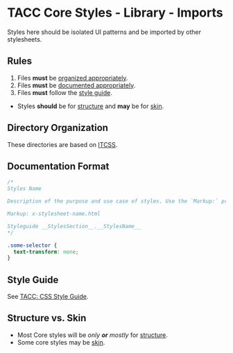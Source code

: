 # TACC Core Styles - Library - Imports

Styles here should be isolated UI patterns and be imported by other stylesheets.

## Rules

1. Files __must__ be [organized appropriately](#directory-organization).
1. Files __must__ be [documented appropriately](#documentation-format).
1. Files __must__ follow the [style guide][tacc-style-guide].

- Styles __should__ be for [structure](#structure-vs-skin) and __may__ be for [skin](#structure-vs-skin).

## Directory Organization

These directories are based on [ITCSS][tacc-itcss].

[tacc-itcss]: https://confluence.tacc.utexas.edu/x/IAA9Cw

## Documentation Format

```css
/*
Styles Name

Description of the purpose and use case of styles. Use the `Markup:` property to link to sample markup. The documentation format is [KSS Node](https://github.com/kss-node/kss-node/blob/master/README.md).

Markup: x-stylesheet-name.html

Styleguide __StylesSection__.__StylesName__
*/

.some-selector {
  text-transform: none;
}
```

## Style Guide

See [TACC: CSS Style Guide][tacc-style-guide].

## Structure vs. Skin

- Most Core styles will be _only __or__ mostly_ for [structure][tacc-oocss].
- Some core styles may be [skin][tacc-oocss].

[tacc-oocss]: https://confluence.tacc.utexas.edu/x/VwALBg "TACC: Object-Oriented CSS"
[tacc-style-guide]: https://confluence.tacc.utexas.edu/x/ZQALBg "TACC: CSS Style Guide"
